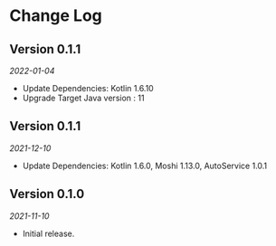 Change Log
==========
## Version 0.1.1

_2022-01-04_

* Update Dependencies: Kotlin 1.6.10
* Upgrade Target Java version : 11

## Version 0.1.1

_2021-12-10_

* Update Dependencies: Kotlin 1.6.0, Moshi 1.13.0, AutoService 1.0.1

## Version 0.1.0

_2021-11-10_

* Initial release.